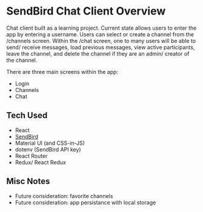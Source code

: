# SendBird Chat Client Overview
Chat client built as a learning project. Current state allows users to enter the app by entering a username. Users can select or create a channel from the /channels screen. Within the /chat screen, one to many users will be able to send/ receive messages, load previous messages, view active participants, leave the channel, and delete the channel if they are an admin/ creator of the channel.

There are three main screens within the app: 
- Login
- Channels
- Chat 

## Tech Used
- React
- [SendBird](https://docs.sendbird.com/javascript)
- Material UI (and CSS-in-JS)
- dotenv (SendBird API key)
- React Router
- Redux/ React Redux

## Misc Notes 
- Future consideration: favorite channels
- Future consideration: app persistance with local storage
